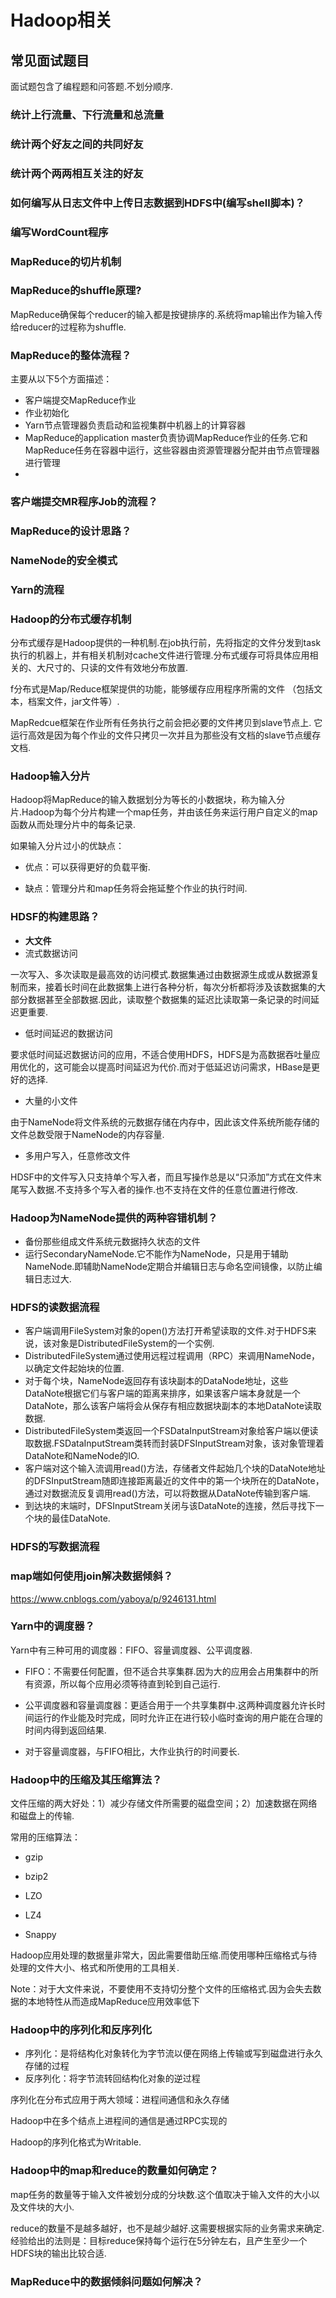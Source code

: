 # Hadoop相关

## 常见面试题目

面试题包含了编程题和问答题.不划分顺序.

### 统计上行流量、下行流量和总流量





### 统计两个好友之间的共同好友





### 统计两个两两相互关注的好友



### 如何编写从日志文件中上传日志数据到HDFS中(编写shell脚本)？



### 编写WordCount程序



### MapReduce的切片机制



### MapReduce的shuffle原理?

MapReduce确保每个reducer的输入都是按键排序的.系统将map输出作为输入传给reducer的过程称为shuffle.





### MapReduce的整体流程？

主要从以下5个方面描述：

- 客户端提交MapReduce作业
- 作业初始化
- Yarn节点管理器负责启动和监视集群中机器上的计算容器
- MapReduce的application master负责协调MapReduce作业的任务.它和MapReduce任务在容器中运行，这些容器由资源管理器分配并由节点管理器进行管理
- 



### 客户端提交MR程序Job的流程？





### MapReduce的设计思路？





### NameNode的安全模式





### Yarn的流程



### Hadoop的分布式缓存机制

分布式缓存是Hadoop提供的一种机制.在job执行前，先将指定的文件分发到task执行的机器上，并有相关机制对cache文件进行管理.分布式缓存可将具体应用相关的、大尺寸的、只读的文件有效地分布放置.<br>

f分布式是Map/Reduce框架提供的功能，能够缓存应用程序所需的文件 （包括文本，档案文件，jar文件等）.<br>

MapRedcue框架在作业所有任务执行之前会把必要的文件拷贝到slave节点上. 它运行高效是因为每个作业的文件只拷贝一次并且为那些没有文档的slave节点缓存文档.



### Hadoop输入分片

Hadoop将MapReduce的输入数据划分为等长的小数据块，称为输入分片.Hadoop为每个分片构建一个map任务，并由该任务来运行用户自定义的map函数从而处理分片中的每条记录.

如果输入分片过小的优缺点：

- 优点：可以获得更好的负载平衡.

- 缺点：管理分片和map任务将会拖延整个作业的执行时间.



### HDSF的构建思路？

- **大文件**
- 流式数据访问

一次写入、多次读取是最高效的访问模式.数据集通过由数据源生成或从数据源复制而来，接着长时间在此数据集上进行各种分析，每次分析都将涉及该数据集的大部分数据甚至全部数据.因此，读取整个数据集的延迟比读取第一条记录的时间延迟更重要.

- 低时间延迟的数据访问

要求低时间延迟数据访问的应用，不适合使用HDFS，HDFS是为高数据吞吐量应用优化的，这可能会以提高时间延迟为代价.而对于低延迟访问需求，HBase是更好的选择.

- 大量的小文件

由于NameNode将文件系统的元数据存储在内存中，因此该文件系统所能存储的文件总数受限于NameNode的内存容量.

- 多用户写入，任意修改文件

HDSF中的文件写入只支持单个写入者，而且写操作总是以“只添加”方式在文件末尾写入数据.不支持多个写入者的操作.也不支持在文件的任意位置进行修改.

### Hadoop为NameNode提供的两种容错机制？

- 备份那些组成文件系统元数据持久状态的文件
- 运行SecondaryNameNode.它不能作为NameNode，只是用于辅助NameNode.即辅助NameNode定期合并编辑日志与命名空间镜像，以防止编辑日志过大.



### HDFS的读数据流程

- 客户端调用FileSystem对象的open()方法打开希望读取的文件.对于HDFS来说，该对象是DistributedFileSystem的一个实例.
- DistributedFileSystem通过使用远程过程调用（RPC）来调用NameNode，以确定文件起始块的位置.
- 对于每个块，NameNode返回存有该块副本的DataNode地址，这些DataNote根据它们与客户端的距离来排序，如果该客户端本身就是一个DataNote，那么该客户端将会从保存有相应数据块副本的本地DataNote读取数据.
- DistributedFileSystem类返回一个FSDataInputStream对象给客户端以便读取数据.FSDataInputStream类转而封装DFSInputStream对象，该对象管理着DataNote和NameNode的IO.
- 客户端对这个输入流调用read()方法，存储者文件起始几个块的DataNote地址的DFSInputStream随即连接距离最近的文件中的第一个块所在的DataNote，通过对数据流反复调用read()方法，可以将数据从DataNote传输到客户端.
- 到达块的末端时，DFSInputStream关闭与该DataNote的连接，然后寻找下一个块的最佳DataNote.

### HDFS的写数据流程



### map端如何使用join解决数据倾斜？

https://www.cnblogs.com/yaboya/p/9246131.html



### Yarn中的调度器？

Yarn中有三种可用的调度器：FIFO、容量调度器、公平调度器.

- FIFO：不需要任何配置，但不适合共享集群.因为大的应用会占用集群中的所有资源，所以每个应用必须等待直到轮到自己运行.



- 公平调度器和容量调度器：更适合用于一个共享集群中.这两种调度器允许长时间运行的作业能及时完成，同时允许正在进行较小临时查询的用户能在合理的时间内得到返回结果.
- 对于容量调度器，与FIFO相比，大作业执行的时间要长.



### Hadoop中的压缩及其压缩算法？

文件压缩的两大好处：1）减少存储文件所需要的磁盘空间；2）加速数据在网络和磁盘上的传输.<br>

常用的压缩算法：<br>

- gzip

- bzip2
- LZO
- LZ4
- Snappy

Hadoop应用处理的数据量非常大，因此需要借助压缩.而使用哪种压缩格式与待处理的文件大小、格式和所使用的工具相关.<br>

Note：对于大文件来说，不要使用不支持切分整个文件的压缩格式.因为会失去数据的本地特性从而造成MapReduce应用效率低下<br>

### Hadoop中的序列化和反序列化

- 序列化：是将结构化对象转化为字节流以便在网络上传输或写到磁盘进行永久存储的过程
- 反序列化：将字节流转回结构化对象的逆过程

序列化在分布式应用于两大领域：进程间通信和永久存储

Hadoop中在多个结点上进程间的通信是通过RPC实现的

Hadoop的序列化格式为Writable.



### Hadoop中的map和reduce的数量如何确定？

map任务的数量等于输入文件被划分成的分块数.这个值取决于输入文件的大小以及文件块的大小.<br>

reduce的数量不是越多越好，也不是越少越好.这需要根据实际的业务需求来确定.经验给出的法则是：目标reduce保持每个运行在5分钟左右，且产生至少一个HDFS块的输出比较合适.<br>

### MapReduce中的数据倾斜问题如何解决？































### 